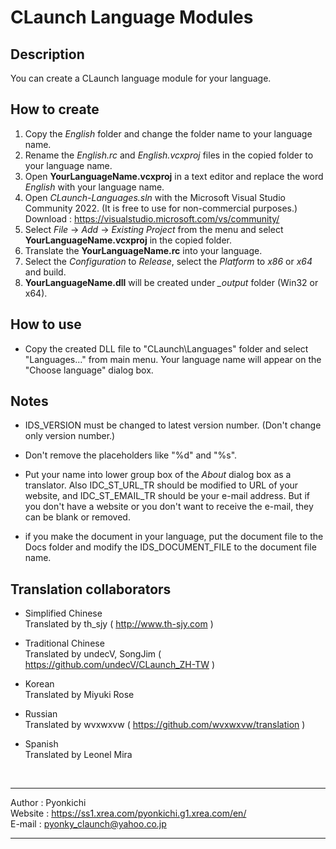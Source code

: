# CLaunch Language Modules

## Description

You can create a CLaunch language module for your language.

## How to create

1. Copy the *English* folder and change the folder name to your language name.
2. Rename the *English.rc* and *English.vcxproj* files in the copied folder to your language name.
3. Open **YourLanguageName.vcxproj** in a text editor and replace the word *English* with your language name.
4. Open *CLaunch-Languages.sln* with the Microsoft Visual Studio Community 2022. (It is free to use for non-commercial purposes.)  
Download : https://visualstudio.microsoft.com/vs/community/ 
5. Select *File* -> *Add* -> *Existing Project* from the menu and select **YourLanguageName.vcxproj** in the copied folder.
6. Translate the **YourLanguageName.rc** into your language.
7. Select the *Configuration* to *Release*, select the *Platform* to *x86* or *x64* and build.
8. **YourLanguageName.dll** will be created under *_output* folder (Win32 or x64).

## How to use

- Copy the created DLL file to "CLaunch\Languages" folder and select "Languages..." from main menu. Your language name will appear on the "Choose language" dialog box.

## Notes

- IDS_VERSION must be changed to latest version number. (Don't change only version number.)

- Don't remove the placeholders like "%d" and "%s".

- Put your name into lower group box of the *About* dialog box as a translator.
Also IDC_ST_URL_TR should be modified to URL of your website, and IDC_ST_EMAIL_TR should be your e-mail address. But if you don't have a website or you don't want to receive the e-mail, they can be blank or removed.

- if you make the document in your language, put the document file to the Docs folder and modify the IDS_DOCUMENT_FILE to the document file name.

## Translation collaborators

- Simplified Chinese  
Translated by th_sjy	( http://www.th-sjy.com )

- Traditional Chinese  
Translated by undecV, SongJim	( https://github.com/undecV/CLaunch_ZH-TW )

- Korean  
Translated by Miyuki Rose

- Russian  
Translated by wvxwxvw	( https://github.com/wvxwxvw/translation )

- Spanish  
Translated by Leonel Mira

<br/>

------------------------------------------------------------

Author : Pyonkichi  
Website : https://ss1.xrea.com/pyonkichi.g1.xrea.com/en/  
E-mail : pyonky_claunch@yahoo.co.jp

------------------------------------------------------------
